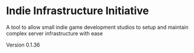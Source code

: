 # Indie Infrastructure Initiative
A tool to allow small indie game development studios to setup and maintain complex server infrastructure with ease

Version 0.1.36
